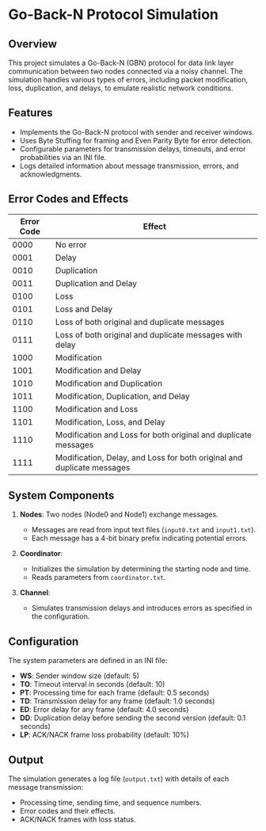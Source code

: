# Go-Back-N Protocol Simulation

## Overview
This project simulates a Go-Back-N (GBN) protocol for data link layer communication between two nodes connected via a noisy channel. The simulation handles various types of errors, including packet modification, loss, duplication, and delays, to emulate realistic network conditions.

## Features
- Implements the Go-Back-N protocol with sender and receiver windows.
- Uses Byte Stuffing for framing and Even Parity Byte for error detection.
- Configurable parameters for transmission delays, timeouts, and error probabilities via an INI file.
- Logs detailed information about message transmission, errors, and acknowledgments.

## Error Codes and Effects
| Error Code | Effect                          |
|------------|---------------------------------|
| 0000       | No error                       |
| 0001       | Delay                          |
| 0010       | Duplication                    |
| 0011       | Duplication and Delay          |
| 0100       | Loss                           |
| 0101       | Loss and Delay                 |
| 0110       | Loss of both original and duplicate messages |
| 0111       | Loss of both original and duplicate messages with delay |
| 1000       | Modification                   |
| 1001       | Modification and Delay         |
| 1010       | Modification and Duplication   |
| 1011       | Modification, Duplication, and Delay |
| 1100       | Modification and Loss          |
| 1101       | Modification, Loss, and Delay  |
| 1110       | Modification and Loss for both original and duplicate messages |
| 1111       | Modification, Delay, and Loss for both original and duplicate messages |

## System Components
1. **Nodes**: Two nodes (Node0 and Node1) exchange messages.
   - Messages are read from input text files (`input0.txt` and `input1.txt`).
   - Each message has a 4-bit binary prefix indicating potential errors.

2. **Coordinator**:
   - Initializes the simulation by determining the starting node and time.
   - Reads parameters from `coordinator.txt`.

3. **Channel**:
   - Simulates transmission delays and introduces errors as specified in the configuration.

## Configuration
The system parameters are defined in an INI file:
- **WS**: Sender window size (default: 5)
- **TO**: Timeout interval in seconds (default: 10)
- **PT**: Processing time for each frame (default: 0.5 seconds)
- **TD**: Transmission delay for any frame (default: 1.0 seconds)
- **ED**: Error delay for any frame (default: 4.0 seconds)
- **DD**: Duplication delay before sending the second version (default: 0.1 seconds)
- **LP**: ACK/NACK frame loss probability (default: 10%)

## Output
The simulation generates a log file (`output.txt`) with details of each message transmission:
- Processing time, sending time, and sequence numbers.
- Error codes and their effects.
- ACK/NACK frames with loss status.


